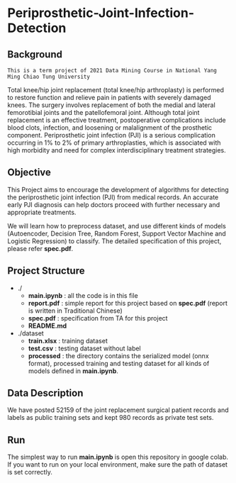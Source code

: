 # Periprosthetic-Joint-Infection-Detection

## Background

```
This is a term project of 2021 Data Mining Course in National Yang Ming Chiao Tung University 
```

Total knee/hip joint replacement (total knee/hip arthroplasty) is performed to restore function and relieve pain in patients with severely damaged knees. 
The surgery involves replacement of both the medial and lateral femorotibial joints and the patellofemoral joint. Although total joint replacement is an effective 
treatment, postoperative complications include blood clots, infection, and loosening or malalignment of the prosthetic component. Periprosthetic joint 
infection (PJI) is a serious complication occurring in 1% to 2% of primary arthroplasties, which is associated with high morbidity and need for complex 
interdisciplinary treatment strategies.

## Objective
This Project aims to encourage the development of algorithms for detecting the periprosthetic joint infection (PJI) from medical records. An accurate early PJI diagnosis can help doctors proceed with further necessary and appropriate treatments.

We will learn how to preprocess dataset, and use different kinds of models (Autoencoder, Decision Tree, Random Forest, Support Vector Machine and Logistic Regression) to classify. The detailed specification of this project, please refer ****spec.pdf****.

## Project Structure
- ./
  - ****main.ipynb**** : all the code is in this file
  - ****report.pdf**** : simple report for this project based on ****spec.pdf**** (report is written in Traditional Chinese)
  - ****spec.pdf**** : specification from TA for this project
  - ****README.md****
- ./dataset
  - ****train.xlsx**** : training dataset
  - ****test.csv**** : testing dataset without label
  - ****processed**** : the directory contains the serialized model (onnx format), processed training and testing dataset for all kinds of models defined in ****main.ipynb****.

## Data Description
We have posted 52159 of the joint replacement surgical patient records and labels as public training sets and kept 980 records as private test sets.

## Run
The simplest way to run **main.ipynb** is open this repository in google colab. If you want to run on your local environment, make sure the path of dataset is set correctly.

